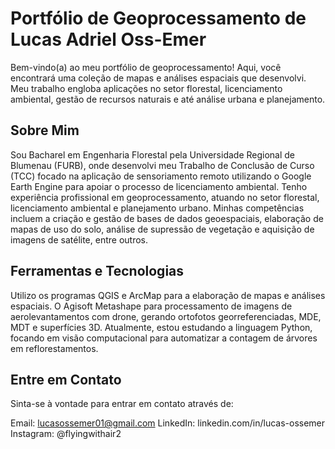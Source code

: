 # Portfólio de Geoprocessamento de Lucas Adriel Oss-Emer

Bem-vindo(a) ao meu portfólio de geoprocessamento! Aqui, você encontrará uma coleção de mapas e análises espaciais que desenvolvi. Meu trabalho engloba aplicações no setor florestal, licenciamento ambiental, gestão de recursos naturais e até análise urbana e planejamento.

## Sobre Mim
Sou Bacharel em Engenharia Florestal pela Universidade Regional de Blumenau (FURB), onde desenvolvi meu Trabalho de Conclusão de Curso (TCC) focado na aplicação de sensoriamento remoto utilizando o Google Earth Engine para apoiar o processo de licenciamento ambiental. Tenho experiência profissional em geoprocessamento, atuando no setor florestal, licenciamento ambiental e planejamento urbano. Minhas competências incluem a criação e gestão de bases de dados geoespaciais, elaboração de mapas de uso do solo, análise de supressão de vegetação e aquisição de imagens de satélite, entre outros.

## Ferramentas e Tecnologias
Utilizo os programas QGIS e ArcMap para a elaboração de mapas e análises espaciais. O Agisoft Metashape para processamento de imagens de aerolevantamentos com drone, gerando ortofotos georreferenciadas, MDE, MDT e superfícies 3D. Atualmente, estou estudando a linguagem Python, focando em visão computacional para automatizar a contagem de árvores em reflorestamentos.

## Entre em Contato
Sinta-se à vontade para entrar em contato através de:

Email: lucasossemer01@gmail.com
LinkedIn: linkedin.com/in/lucas-ossemer
Instagram: @flyingwithair2

